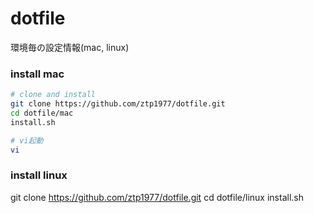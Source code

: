 # dotfile
環境毎の設定情報(mac, linux)

### install mac
```bash
# clone and install
git clone https://github.com/ztp1977/dotfile.git
cd dotfile/mac
install.sh

# vi起動
vi
```



### install linux
git clone https://github.com/ztp1977/dotfile.git
cd dotfile/linux
install.sh
